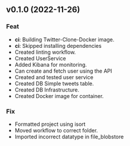 ## v0.1.0 (2022-11-26)

### Feat

- **ci**: Building Twitter-Clone-Docker image.
- **ci**: Skipped installing dependencies
- Created linting workflow.
- Created UserService
- Added Kibana for monitoring.
- Can create and fetch user using the API
- Created and tested user service
- Created DB Simple tweets table.
- Created DB Infrastructure.
- Created Docker image for container.

### Fix

- Formatted project using isort
- Moved workflow to correct folder.
- Imported incorrect datatype in file_blobstore
